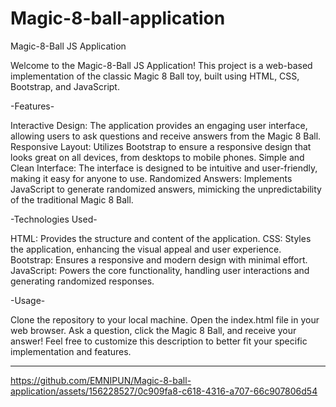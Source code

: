 # Magic-8-ball-application

Magic-8-Ball JS Application

Welcome to the Magic-8-Ball JS Application! This project is a web-based implementation of the classic Magic 8 Ball toy, built using HTML, CSS, Bootstrap, and JavaScript.

-Features-

Interactive Design: The application provides an engaging user interface, allowing users to ask questions and receive answers from the Magic 8 Ball.
Responsive Layout: Utilizes Bootstrap to ensure a responsive design that looks great on all devices, from desktops to mobile phones.
Simple and Clean Interface: The interface is designed to be intuitive and user-friendly, making it easy for anyone to use.
Randomized Answers: Implements JavaScript to generate randomized answers, mimicking the unpredictability of the traditional Magic 8 Ball.

-Technologies Used-

HTML: Provides the structure and content of the application.
CSS: Styles the application, enhancing the visual appeal and user experience.
Bootstrap: Ensures a responsive and modern design with minimal effort.
JavaScript: Powers the core functionality, handling user interactions and generating randomized responses.

-Usage-

Clone the repository to your local machine.
Open the index.html file in your web browser.
Ask a question, click the Magic 8 Ball, and receive your answer!
Feel free to customize this description to better fit your specific implementation and features.

------------------------------------------------------------------------------------------------------

https://github.com/EMNIPUN/Magic-8-ball-application/assets/156228527/0c909fa8-c618-4316-a707-66c907806d54
